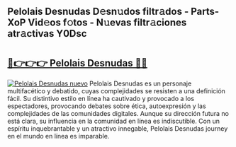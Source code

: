 ## Pelolais Desnudas D𝚎sn𝚞dos filtr𝚊dos - Parts-XoP Vid𝚎os f𝚘tos - N𝚞evas filtr𝚊ciones atr𝚊ctivas Y0Dsc

# <h2><a href="http://mb9b45.tromn.icu/?c=Pelolais+Desnudas">🔗👉👉👉 Pelolais Desnudas 🔗🔗</a></h2>

[![Pelolais Desnudas nuevo](https://i.imgur.com/pEAQMta.gif)](http://mb9b45.tromn.icu/?c=Pelolais+Desnudas)
Pelolais Desnudas es un personaje multifacético y debatido, cuyas complejidades se resisten a una definición fácil.  Su distintivo estilo en línea ha cautivado y provocado a los espectadores, provocando debates sobre ética, autoexpresión y las complejidades de las comunidades digitales. Aunque su dirección futura no está clara, su influencia en la comunidad en línea es indiscutible. Con un espíritu inquebrantable y un atractivo innegable, Pelolais Desnudas journey en el mundo en línea es imparable.
